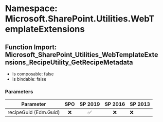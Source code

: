 # Namespace: Microsoft.SharePoint.Utilities.WebTemplateExtensions

## Function Import: Microsoft_SharePoint_Utilities_WebTemplateExtensions_RecipeUtility_GetRecipeMetadata

- Is composable: false
- Is bindable: false

### Parameters

Parameter | SPO | SP 2019 | SP 2016 | SP 2013
----------|:---:|:-------:|:-------:|:-------
recipeGuid (Edm.Guid) | ❌ | ✅ | ❌ | ❌